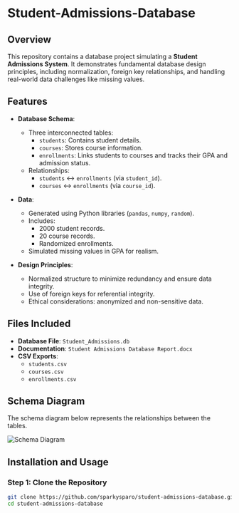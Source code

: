 # Student-Admissions-Database
## Overview
This repository contains a database project simulating a **Student Admissions System**. It demonstrates fundamental database design principles, including normalization, foreign key relationships, and handling real-world data challenges like missing values.

## Features
- **Database Schema**:
  - Three interconnected tables:
    - `students`: Contains student details.
    - `courses`: Stores course information.
    - `enrollments`: Links students to courses and tracks their GPA and admission status.
  - Relationships:
    - `students` ↔ `enrollments` (via `student_id`).
    - `courses` ↔ `enrollments` (via `course_id`).

- **Data**:
  - Generated using Python libraries (`pandas`, `numpy`, `random`).
  - Includes:
    - 2000 student records.
    - 20 course records.
    - Randomized enrollments.
  - Simulated missing values in GPA for realism.

- **Design Principles**:
  - Normalized structure to minimize redundancy and ensure data integrity.
  - Use of foreign keys for referential integrity.
  - Ethical considerations: anonymized and non-sensitive data.

## Files Included
- **Database File**: `Student_Admissions.db`
- **Documentation**: `Student Admissions Database Report.docx`
- **CSV Exports**:
  - `students.csv`
  - `courses.csv`
  - `enrollments.csv`

## Schema Diagram
The schema diagram below represents the relationships between the tables.

![Schema Diagram](schema_diagram.png)

## Installation and Usage
### Step 1: Clone the Repository
```bash
git clone https://github.com/sparkysparo/student-admissions-database.git
cd student-admissions-database
